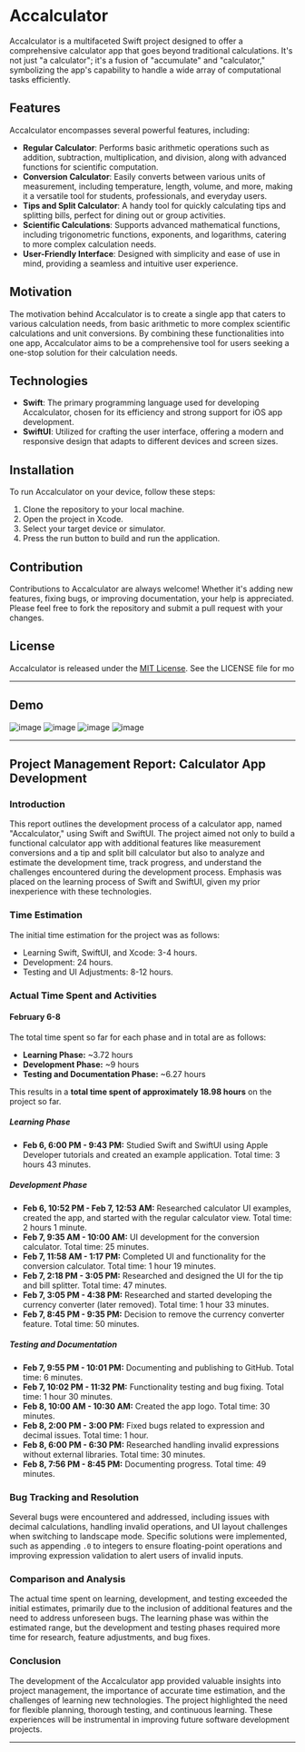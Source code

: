 # Accalculator

Accalculator is a multifaceted Swift project designed to offer a comprehensive calculator app that goes beyond traditional calculations. It's not just "a calculator"; it's a fusion of "accumulate" and "calculator," symbolizing the app's capability to handle a wide array of computational tasks efficiently.

## Features

Accalculator encompasses several powerful features, including:

- **Regular Calculator**: Performs basic arithmetic operations such as addition, subtraction, multiplication, and division, along with advanced functions for scientific computation.
- **Conversion Calculator**: Easily converts between various units of measurement, including temperature, length, volume, and more, making it a versatile tool for students, professionals, and everyday users.
- **Tips and Split Calculator**: A handy tool for quickly calculating tips and splitting bills, perfect for dining out or group activities.
- **Scientific Calculations**: Supports advanced mathematical functions, including trigonometric functions, exponents, and logarithms, catering to more complex calculation needs.
- **User-Friendly Interface**: Designed with simplicity and ease of use in mind, providing a seamless and intuitive user experience.

## Motivation

The motivation behind Accalculator is to create a single app that caters to various calculation needs, from basic arithmetic to more complex scientific calculations and unit conversions. By combining these functionalities into one app, Accalculator aims to be a comprehensive tool for users seeking a one-stop solution for their calculation needs.

## Technologies

- **Swift**: The primary programming language used for developing Accalculator, chosen for its efficiency and strong support for iOS app development.
- **SwiftUI**: Utilized for crafting the user interface, offering a modern and responsive design that adapts to different devices and screen sizes.

## Installation

To run Accalculator on your device, follow these steps:

1. Clone the repository to your local machine.
2. Open the project in Xcode.
3. Select your target device or simulator.
4. Press the run button to build and run the application.

## Contribution

Contributions to Accalculator are always welcome! Whether it's adding new features, fixing bugs, or improving documentation, your help is appreciated. Please feel free to fork the repository and submit a pull request with your changes.

## License

Accalculator is released under the [MIT License](LICENSE). See the LICENSE file for mo

---
## Demo
![image](https://github.com/bluesimp1102/Accalculator/assets/88558991/68da76a5-4576-4bf0-b177-28211f2526af) ![image](https://github.com/bluesimp1102/Accalculator/assets/88558991/71a8132d-1bdb-4588-8b07-b668f9a5a69a)
![image](https://github.com/bluesimp1102/Accalculator/assets/88558991/6063066d-ca0c-4211-8972-a2fb444be2df) ![image](https://github.com/bluesimp1102/Accalculator/assets/88558991/a59c867a-83cb-44e8-876e-004e8d05cd2e)

---

## Project Management Report: Calculator App Development

### Introduction

This report outlines the development process of a calculator app, named "Accalculator," using Swift and SwiftUI. The project aimed not only to build a functional calculator app with additional features like measurement conversions and a tip and split bill calculator but also to analyze and estimate the development time, track progress, and understand the challenges encountered during the development process. Emphasis was placed on the learning process of Swift and SwiftUI, given my prior inexperience with these technologies.

### Time Estimation

The initial time estimation for the project was as follows:

- Learning Swift, SwiftUI, and Xcode: 3-4 hours.
- Development: 24 hours.
- Testing and UI Adjustments: 8-12 hours.

### Actual Time Spent and Activities

#### February 6-8

The total time spent so far for each phase and in total are as follows:

- **Learning Phase:** ~3.72 hours
- **Development Phase:** ~9 hours
- **Testing and Documentation Phase:** ~6.27 hours

This results in a **total time spent of approximately 18.98 hours** on the project so far.

##### Learning Phase

- **Feb 6, 6:00 PM - 9:43 PM:** Studied Swift and SwiftUI using Apple Developer tutorials and created an example application. Total time: 3 hours 43 minutes.

##### Development Phase

- **Feb 6, 10:52 PM - Feb 7, 12:53 AM:** Researched calculator UI examples, created the app, and started with the regular calculator view. Total time: 2 hours 1 minute.
- **Feb 7, 9:35 AM - 10:00 AM:** UI development for the conversion calculator. Total time: 25 minutes.
- **Feb 7, 11:58 AM - 1:17 PM:** Completed UI and functionality for the conversion calculator. Total time: 1 hour 19 minutes.
- **Feb 7, 2:18 PM - 3:05 PM:** Researched and designed the UI for the tip and bill splitter. Total time: 47 minutes.
- **Feb 7, 3:05 PM - 4:38 PM:** Researched and started developing the currency converter (later removed). Total time: 1 hour 33 minutes.
- **Feb 7, 8:45 PM - 9:35 PM:** Decision to remove the currency converter feature. Total time: 50 minutes.

##### Testing and Documentation

- **Feb 7, 9:55 PM - 10:01 PM:** Documenting and publishing to GitHub. Total time: 6 minutes.
- **Feb 7, 10:02 PM - 11:32 PM:** Functionality testing and bug fixing. Total time: 1 hour 30 minutes.
- **Feb 8, 10:00 AM - 10:30 AM:** Created the app logo. Total time: 30 minutes.
- **Feb 8, 2:00 PM - 3:00 PM:** Fixed bugs related to expression and decimal issues. Total time: 1 hour.
- **Feb 8, 6:00 PM - 6:30 PM:** Researched handling invalid expressions without external libraries. Total time: 30 minutes.
- **Feb 8, 7:56 PM - 8:45 PM:** Documenting progress. Total time: 49 minutes.

### Bug Tracking and Resolution

Several bugs were encountered and addressed, including issues with decimal calculations, handling invalid operations, and UI layout challenges when switching to landscape mode. Specific solutions were implemented, such as appending `.0` to integers to ensure floating-point operations and improving expression validation to alert users of invalid inputs.

### Comparison and Analysis

The actual time spent on learning, development, and testing exceeded the initial estimates, primarily due to the inclusion of additional features and the need to address unforeseen bugs. The learning phase was within the estimated range, but the development and testing phases required more time for research, feature adjustments, and bug fixes.

### Conclusion

The development of the Accalculator app provided valuable insights into project management, the importance of accurate time estimation, and the challenges of learning new technologies. The project highlighted the need for flexible planning, thorough testing, and continuous learning. These experiences will be instrumental in improving future software development projects.

---
